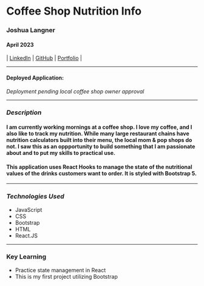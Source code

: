 # Coffee Shop Nutrition Info

### Joshua Langner

#### April 2023

| [LinkedIn](https://www.linkedin.com/in/josh-langner-48) | [GitHub](https://github.com/jlangner87) | [Portfolio](https://joshua-langner.com) |

---

#### Deployed Application:

_Deployment pending local coffee shop owner approval_

---

### **_Description_**

#### I am currently working mornings at a coffee shop. I love my coffee, and I also like to track my nutrition. While many large restaurant chains have nutrition calculators built into their menu, the local mom & pop shops do not. I saw this as an oppportunity to build something that I am passionate about and to put my skills to practical use.

#### This application uses React Hooks to manage the state of the nutritional values of the drinks customers want to order. It is styled with Bootstrap 5.

---

### **_Technologies Used_**

- JavaScript
- CSS
- Bootstrap
- HTML
- React.JS

---

### Key Learning

- Practice state management in React
- This is my first project utilizing Bootstrap
